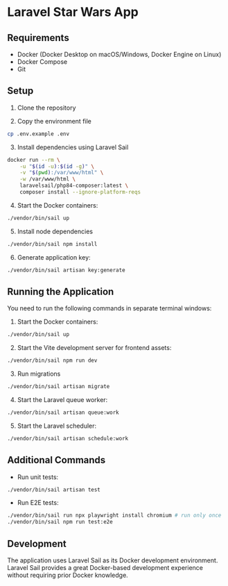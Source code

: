 # Laravel Star Wars App

## Requirements

- Docker (Docker Desktop on macOS/Windows, Docker Engine on Linux)
- Docker Compose
- Git

## Setup

1. Clone the repository

2. Copy the environment file
```bash
cp .env.example .env
```

3. Install dependencies using Laravel Sail
```bash
docker run --rm \
    -u "$(id -u):$(id -g)" \
    -v "$(pwd):/var/www/html" \
    -w /var/www/html \
    laravelsail/php84-composer:latest \
    composer install --ignore-platform-reqs
```

4. Start the Docker containers:
```bash
./vendor/bin/sail up
```

5. Install node dependencies
```bash
./vendor/bin/sail npm install
```

6. Generate application key:
```bash
./vendor/bin/sail artisan key:generate
```

## Running the Application

You need to run the following commands in separate terminal windows:

1. Start the Docker containers:
```bash
./vendor/bin/sail up
```

2. Start the Vite development server for frontend assets:
```bash
./vendor/bin/sail npm run dev
```

3. Run migrations
```bash
./vendor/bin/sail artisan migrate
```

4. Start the Laravel queue worker:
```bash
./vendor/bin/sail artisan queue:work
```

5. Start the Laravel scheduler:
```bash
./vendor/bin/sail artisan schedule:work
```

## Additional Commands

- Run unit tests:
```bash
./vendor/bin/sail artisan test
```

- Run E2E tests:
```bash
./vendor/bin/sail run npx playwright install chromium # run only once
./vendor/bin/sail npm run test:e2e
```

## Development

The application uses Laravel Sail as its Docker development environment. Laravel Sail provides a great Docker-based development experience without requiring prior Docker knowledge.
